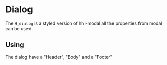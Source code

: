 # Dialog

The `H_dialog` is a styled version of hhl-modal all the properties from modal can be used.

## Using

The dialog have a "Header", "Body" and a "Footer"

<hhl-live-editor title="" htmlCode='
    <template>
      <H_row>
        <H_btn @click="modal = !modal">Open</H_btn>
        <H_dialog v-model="modal" margin="10% 10% auto auto">
          <template #header>
            Here is the TITLE
          </template>
          Here is the BODY
          <template #footer>
          <H_row justify="end" padding="0">
            Here is the FOOTER
            <H_btn @click="modal=false" size="sm" class="col-bg-ok">Ok</H_btn>
            <H_btn @click="modal=false" size="sm" >Cancel</H_btn>
            </H_row>
          </template>
          <H_dialog/>
        </H_row>
    </template>
    <script>
      const modal = ref(false)
      return { modal }
    </script>
'>
</hhl-live-editor>
